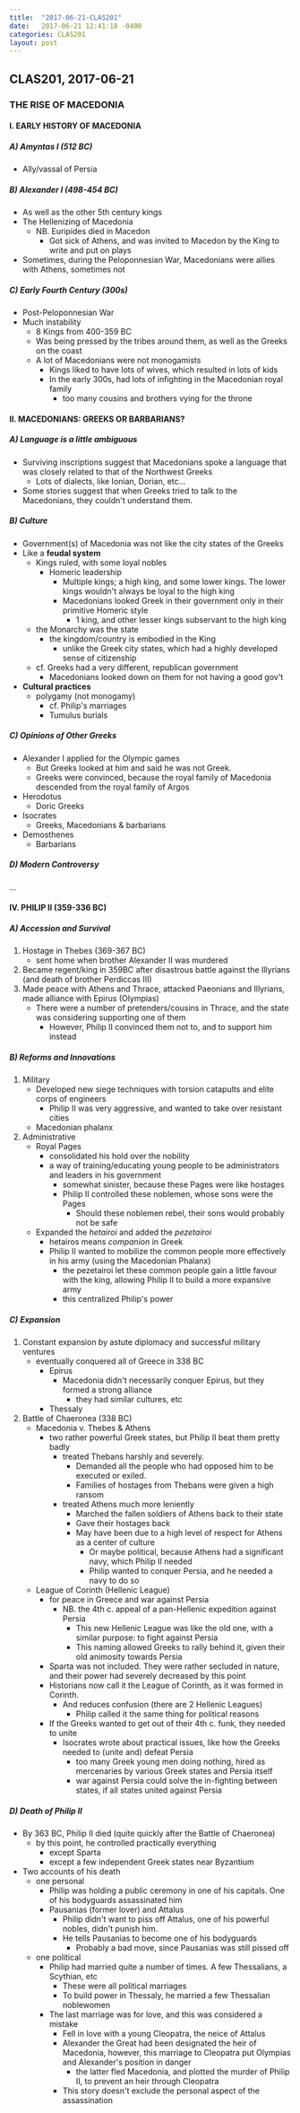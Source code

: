 ```yaml
---
title:  "2017-06-21-CLAS201"
date:   2017-06-21 12:41:18 -0400
categories: CLAS201
layout: post
---
```

## CLAS201, 2017-06-21



### THE RISE OF MACEDONIA


#### I. EARLY HISTORY OF MACEDONIA

##### A) Amyntas I (512 BC)

* Ally/vassal of Persia

##### B) Alexander I (498-454 BC)

* As well as the other 5th century kings
* The Hellenizing of Macedonia
    - NB. Euripides died in Macedon
        + Got sick of Athens, and was invited to Macedon by the King to write and put on plays
* Sometimes, during the Peloponnesian War, Macedonians were allies with Athens, sometimes not

##### C) Early Fourth Century (300s)

* Post-Peloponnesian War
* Much instability
    - 8 Kings from 400-359 BC
    - Was being pressed by the tribes around them, as well as the Greeks on the coast
    - A lot of Macedonians were not monogamists
        + Kings liked to have lots of wives, which resulted in lots of kids
        + In the early 300s, had lots of infighting in the Macedonian royal family
            * too many cousins and brothers vying for the throne


#### II. MACEDONIANS: GREEKS OR BARBARIANS?

##### A) Language is a little ambiguous
* Surviving inscriptions suggest that Macedonians spoke a language that was closely related to that of the Northwest Greeks
    - Lots of dialects, like Ionian, Dorian, etc...
* Some stories suggest that when Greeks tried to talk to the Macedonians, they couldn't understand them.

##### B) Culture

* Government(s) of Macedonia was not like the city states of the Greeks
* Like a __feudal system__
    - Kings ruled, with some loyal nobles
        + Homeric leadership
            * Multiple kings; a high king, and some lower kings. The lower kings wouldn't always be loyal to the high king
            * Macedonians looked Greek in their government only in their primitive Homeric style
                - 1 king, and other lesser kings subservant to the high king
    - the Monarchy was the state
        * the kingdom/country is embodied in the King
            - unlike the Greek city states, which had a highly developed sense of citizenship
    - cf. Greeks had a very different, republican government
        + Macedonians looked down on them for not having a good gov't
* __Cultural practices__
    - polygamy (not monogamy)
        + cf. Philip's marriages
        + Tumulus burials


##### C) Opinions of Other Greeks

* Alexander I applied for the Olympic games
    - But Greeks looked at him and said he was not Greek.
    - Greeks were convinced, because the royal family of Macedonia descended from the royal family of Argos
* Herodotus
    - Doric Greeks
* Isocrates
    - Greeks, Macedonians & barbarians
* Demosthenes
    - Barbarians

##### D) Modern Controversy

...


#### IV. PHILIP II (359-336 BC)

##### A) Accession and Survival

1. Hostage in Thebes (369-367 BC)
    * sent home when brother Alexander II was murdered
2. Became regent/king in 359BC after disastrous battle against the Illyrians (and death of brother Perdiccas III)
3. Made peace with Athens and Thrace, attacked Paeonians and Illyrians, made alliance with Epirus (Olympias)
    * There were a number of pretenders/cousins in Thrace, and the state was considering supporting one of them
        - However, Philip II convinced them not to, and to support him instead

##### B) Reforms and Innovations

1. Military
    * Developed new siege techniques with torsion catapults and elite corps of engineers
        - Philip II was very aggressive, and wanted to take over resistant cities
    * Macedonian phalanx
2. Administrative
    * Royal Pages
        - consolidated his hold over the nobility
        - a way of training/educating young people to be administrators and leaders in his government
            + somewhat sinister, because these Pages were like hostages
            + Philip II controlled these noblemen, whose sons were the Pages
                * Should these noblemen rebel, their sons would probably not be safe
    * Expanded the *hetairoi* and added the *pezetairoi*
        - hetairos means *companion* in Greek
        - Philip II wanted to mobilize the common people more effectively in his army (using the Macedonian Phalanx)
            + the pezetairoi let these common people gain a little favour with the king, allowing Philip II to build a more expansive army
            + this centralized Philip's power

##### C) Expansion

1. Constant expansion by astute diplomacy and successful military ventures
    * eventually conquered all of Greece in 338 BC
        - Epirus
            + Macedonia didn't necessarily conquer Epirus, but they formed a strong alliance
                * they had similar cultures, etc
        - Thessaly
2. Battle of Chaeronea (338 BC)
    * Macedonia v. Thebes & Athens
        - two rather powerful Greek states, but Philip II beat them pretty badly
            + treated Thebans harshly and severely.
                * Demanded all the people who had opposed him to be executed or exiled.
                * Families of hostages from Thebans were given a high ransom
            + treated Athens much more leniently
                * Marched the fallen soldiers of Athens back to their state
                * Gave their hostages back
                * May have been due to a high level of respect for Athens as a center of culture
                    - Or maybe political, because Athens had a significant navy, which Philip II needed
                    - Philip wanted to conquer Persia, and he needed a navy to do so
    * League of Corinth (Hellenic League)
        - for peace in Greece and war against Persia
            + NB. the 4th c. appeal of a pan-Hellenic expedition against Persia
                * This new Hellenic League was like the old one, with a similar purpose: to fight against Persia
                * This naming allowed Greeks to rally behind it, given their old animosity towards Persia
        - Sparta was not included. They were rather secluded in nature, and their power had severely decreased by this point
        - Historians now call it the League of Corinth, as it was formed in Corinth.
            + And reduces confusion (there are 2 Hellenic Leagues)
                * Philip called it the same thing for political reasons
        - If the Greeks wanted to get out of their 4th c. funk, they needed to unite
            + Isocrates wrote about practical issues, like how the Greeks needed to (unite and) defeat Persia
                * too many Greek young men doing nothing, hired as mercenaries by various Greek states and Persia itself
                * war against Persia could solve the in-fighting between states, if all states united against Persia
    
##### D) Death of Philip II

* By 363 BC, Philip II died (quite quickly after the Battle of Chaeronea)
    - by this point, he controlled practically everything
        + except Sparta
        + except a few independent Greek states near Byzantium
* Two accounts of his death
    - one personal
        + Philip was holding a public ceremony in one of his capitals. One of his bodyguards assassinated him
        + Pausanias (former lover) and Attalus
            * Philip didn't want to piss off Attalus, one of his powerful nobles, didn't punish him.
            * He tells Pausanias to become one of his bodyguards
                - Probably a bad move, since Pausanias was still pissed off
    - one political
        + Philip had married quite a number of times. A few Thessalians, a Scythian, etc
            * These were all political marriages
            * To build power in Thessaly, he married a few Thessalian noblewomen
        + The last marriage was for love, and this was considered a mistake
            * Fell in love with a young Cleopatra, the neice of Attalus
            * Alexander the Great had been designated the heir of Macedonia, however, this marriage to Cleopatra put Olympias and Alexander's position in danger
                - the latter fled Macedonia, and plotted the murder of Philip II, to prevent an heir through Cleopatra
            * This story doesn't exclude the personal aspect of the assassination